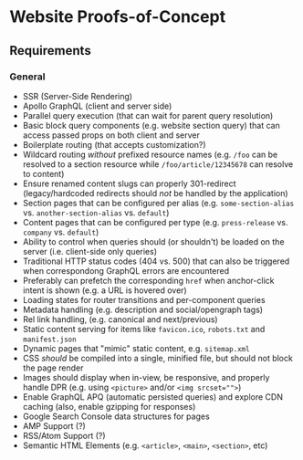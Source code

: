 # Website Proofs-of-Concept

## Requirements
### General
- SSR (Server-Side Rendering)
- Apollo GraphQL (client and server side)
- Parallel query execution (that can wait for parent query resolution)
- Basic block query components (e.g. website section query) that can access passed props on both client and server
- Boilerplate routing (that accepts customization?)
- Wildcard routing _without_ prefixed resource names (e.g. `/foo` can be resolved to a section resource while `/foo/article/12345678` can resolve to content)
- Ensure renamed content slugs can properly 301-redirect (legacy/hardcoded redirects should _not_ be handled by the application)
- Section pages that can be configured per alias (e.g. `some-section-alias` vs. `another-section-alias` vs. `default`)
- Content pages that can be configured per type (e.g. `press-release` vs. `company` vs. `default`)
- Ability to control when queries should (or shouldn't) be loaded on the server (i.e. client-side only queries)
- Traditional HTTP status codes (404 vs. 500) that can also be triggered when correspondong GraphQL errors are encountered
- Preferably can prefetch the corresponding `href` when anchor-click intent is shown (e.g. a URL is hovered over)
- Loading states for router transitions and per-component queries
- Metadata handling (e.g. description and social/opengraph tags)
- Rel link handling, (e.g. canonical and next/previous)
- Static content serving for items like `favicon.ico`, `robots.txt` and `manifest.json`
- Dynamic pages that "mimic" static content, e.g. `sitemap.xml`
- CSS _should_ be compiled into a single, minified file, but should not block the page render
- Images should display when in-view, be responsive, and properly handle DPR (e.g. using `<picture>` and/or `<img srcset="">`)
- Enable GraphQL APQ (automatic persisted queries) and explore CDN caching (also, enable gzipping for responses)
- Google Search Console data structures for pages
- AMP Support (?)
- RSS/Atom Support (?)
- Semantic HTML Elements (e.g. `<article>`, `<main>`, `<section>`, etc)
